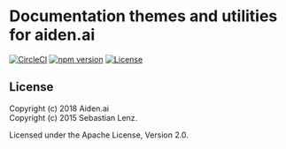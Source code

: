 # Documentation themes and utilities for aiden.ai

[![CircleCI](https://circleci.com/gh/aiden/aiden-doc/tree/master.svg?style=svg)](https://circleci.com/gh/aiden/aiden-doc/tree/master) [![npm version](https://badge.fury.io/js/aiden-doc.svg)](https://badge.fury.io/js/aiden-doc) [![License](https://img.shields.io/badge/License-Apache%202.0-blue.svg)](https://opensource.org/licenses/Apache-2.0)

## License

Copyright (c) 2018 Aiden.ai \
Copyright (c) 2015 Sebastian Lenz.

Licensed under the Apache License, Version 2.0.
